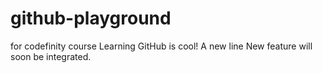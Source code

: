 # github-playground
for codefinity course
Learning GitHub is cool!
A new line
New feature will soon be integrated.
